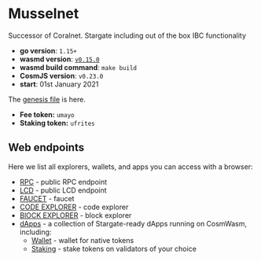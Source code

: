 # Musselnet

Successor of Coralnet. Stargate including out of the box IBC functionality

- **go version**: `1.15+`
- **wasmd version**: [`v0.15.0`](https://github.com/CosmWasm/wasmd/releases/tag/v0.15.0)
- **wasmd build command**: `make build`
- **CosmJS version**: `v0.23.0`
- **start**: 01st January 2021

The [genesis file](config/genesis.json) is here.

- **Fee token:** `umayo`
- **Staking token:** `ufrites`

## Web endpoints

Here we list all explorers, wallets, and apps you can access with a browser:

* [RPC](https://rpc.musselnet.cosmwasm.com) - public RPC endpoint
* [LCD](https://lcd.musselnet.cosmwasm.com) - public LCD endpoint
* [FAUCET](https://faucet.musselnet.cosmwasm.com) - faucet
* [CODE EXPLORER](https://code-explorer.musselnet.cosmwasm.com) - code explorer
* [BlOCK EXPLORER](https://musselnet.cosmwasm.aneka.io/validators) - block explorer
* [dApps](https://dapps.cosmwasm.com/) - a collection of Stargate-ready dApps running on CosmWasm, including:
  * [Wallet](https://dapps.cosmwasm.com/wallet) - wallet for native tokens
  * [Staking](https://dapps.cosmwasm.com/staking) - stake tokens on validators of your choice

